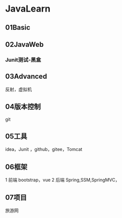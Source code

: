 # JavaLearn


##  01Basic
##  02JavaWeb
### Junit测试-黑盒
##  03Advanced
反射，虚拟机
##  04版本控制
 git
## 05工具
  idea，Junit
 ，github，gitee，Tomcat
## 06框架
 1 前端 bootstrap，vue
 2 后端 Spring,SSM,SpringMVC，
## 07项目
 旅游网
  
